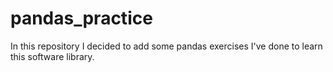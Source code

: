 # pandas_practice
In this repository I decided to add some pandas exercises I've done to learn this software library.
